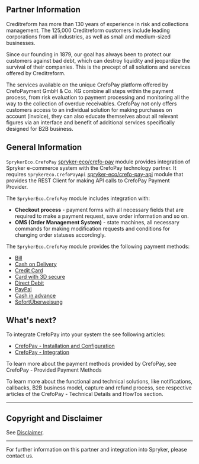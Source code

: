 ## Partner Information

Creditreform has more than 130 years of experience in risk and collections management. The 125,000 Creditreform customers include leading corporations from all industries, as well as small and medium-sized businesses.

Since our founding in 1879, our goal has always been to protect our customers against bad debt, which can destroy liquidity and jeopardize the survival of their companies. This is the precept of all solutions and services offered by Creditreform.

The services available on the unique CrefoPay platform offered by CrefoPayment GmbH & Co. KG combine all steps within the payment process, from risk evaluation to payment processing and monitoring all the way to the collection of overdue receivables. CrefoPay not only offers customers access to an individual solution for making purchases on account (invoice), they can also educate themselves about all relevant figures via an interface and benefit of additional services specifically designed for B2B business.

## General Information

`SprykerEco.CrefoPay` [spryker-eco/crefo-pay](https://github.com/spryker-eco/crefo-pay) module provides integration of Spryker e-commerce system with the CrefoPay technology partner. It requires `SprykerEco.CrefoPayApi` [spryker-eco/crefo-pay-api](https://github.com/spryker-eco/crefo-pay-api) module that provides the REST Client for making API calls to CrefoPay Payment Provider.

The `SprykerEco.CrefoPay` module includes integration with:

* **Checkout process** - payment forms with all necessary fields that are required to make a payment request, save order information and so on.
* **OMS (Order Management System)** - state machines, all necessary commands for making modification requests and conditions for changing order statuses accordingly.

The `SprykerEco.CrefoPay` module provides the following payment methods:

* [Bill](https://documentation.spryker.com/docs/en/en/crefopay-provided-payment-methods#bill)
* [Cash on Delivery](https://documentation.spryker.com/docs/en/en/crefopay-provided-payment-methods#cash-on-delivery)
* [Credit Card](https://documentation.spryker.com/docs/en/en/crefopay-provided-payment-methods#credit-card)
* [Card with 3D secure](https://documentation.spryker.com/docs/en/en/crefopay-provided-payment-methods#credit-card-with-3d-secure)
* [Direct Debit](https://documentation.spryker.com/docs/en/en/crefopay-provided-payment-methods#direct-debit)
* [PayPal](https://documentation.spryker.com/docs/en/en/crefopay-provided-payment-methods#paypal)
* [Cash in advance](https://documentation.spryker.com/docs/en/en/crefopay-provided-payment-methods#cash-in-advance)
* [SofortÜberweisung](https://documentation.spryker.com/docs/en/en/crefopay-provided-payment-methods#sofort-berweisung)

## What's next?
To integrate CrefoPay into your system the see following articles:

* [CrefoPay - Installation and Configuration](https://documentation.spryker.com/docs/en/en/crefopay-configuration)
* [CrefoPay - Integration](https://documentation.spryker.com/docs/en/en/crefopay-integration)

To learn more about the payment methods provided by CrefoPay, see CrefoPay - Provided Payment Methods

To learn more about the functional and technical solutions, like notifications, callbacks, B2B business model, capture and refund process, see respective articles of the CrefoPay - Technical Details and HowTos section.

---

## Copyright and Disclaimer

See [Disclaimer](https://github.com/spryker/spryker-documentation).

---
For further information on this partner and integration into Spryker, please contact us.

<div class="hubspot-form js-hubspot-form" data-portal-id="2770802" data-form-id="163e11fb-e833-4638-86ae-a2ca4b929a41" id="hubspot-1"></div>